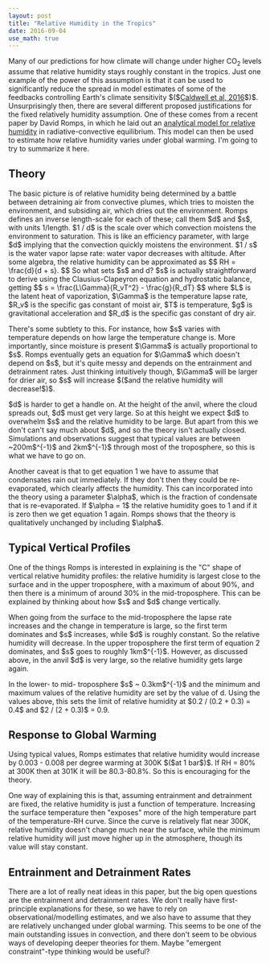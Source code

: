 ```yaml
---
layout: post
title: "Relative Humidity in the Tropics"
date: 2016-09-04
use_math: true
---
```


<p>Many of our predictions for how climate will change under higher CO<sub>2</sub> levels assume that relative humidity stays roughly constant in the tropics. Just one example of the power of this assumption is that it can be used to significantly reduce the spread in model estimates of some of the feedbacks controlling Earth's climate sensitivity $($<a href="http://journals.ametsoc.org/doi/abs/10.1175/JCLI-D-15-0352.1">Caldwell et al, 2016</a>$)$. Unsurprisingly then, there are several different proposed justifications for the fixed relatively humidity assumption. One of these comes from a recent paper by David Romps, in which he laid out an <a href="http://romps.berkeley.edu/2013/lapse/13lapse.pdf">analytical model for relative humidity</a> in radiative-convective equilibrium. This model can then be used to estimate how relative humidity varies under global warming. I'm going to try to summarize it here.</p>

<h2>Theory</h2>

<p>The basic picture is of relative humidity being determined by a battle between detraining air from convective plumes, which tries to moisten the environment, and subsiding air, which dries out the environment. Romps defines an inverse length-scale for each of these; call them $d$ and $s$, with units 1/length. $1 / d$ is the scale over which convection moistens the environment to saturation. This is like an efficiency parameter, with large $d$ implying that the convection quickly moistens the environment. $1 / s$ is the water vapor lapse rate: water vapor decreases with altitude. After some algebra, the relative humidity can be approximated as
$$
RH = \frac{d}{d + s}.
$$
So what sets $s$ and d? $s$ is actually straightforward to derive using the Clausius-Clapeyron equation and hydrostatic balance, getting
$$
s = \frac{L\Gamma}{R_vT^2} - \frac{g}{R_dT}
$$
where $L$ is the latent heat of vaporization, $\Gamma$ is the temperature lapse rate, $R_v$ is the specific gas constant of moist air, $T$ is temperature, $g$ is gravitational acceleration and $R_d$ is the specific gas constant of dry air.</p> 

<p>There's some subtlety to this. For instance, how $s$ varies with temperature depends on how large the temperature change is. More importantly, since moisture is present $\Gamma$ is actually proportional to $s$. Romps eventually gets an equation for $\Gamma$ which doesn't depend on $s$, but it's quite messy and depends on the entrainment and detrainment rates. Just thinking intuitively though, $\Gamma$ will be larger for drier air, so $s$ will increase $($and the relative humidity will decrease!$)$.</p>

<p>$d$ is harder to get a handle on. At the height of the anvil, where the cloud spreads out, $d$ must get very large. So at this height we expect $d$ to overwhelm $s$ and the relative humidity to be large. But apart from this we don't can't say much about $d$, and so the theory isn't actually closed. Simulations and observations suggest that typical values are between ~200m$^{-1}$ and 2km$^{-1}$ through most of the troposphere, so this is what we have to go on.</p> 

<p>Another caveat is that to get equation 1 we have to assume that condensates rain out immediately. If they don't then they could be re-evaporated, which clearly affects the humidity. This can incorporated into the theory using a parameter $\alpha$, which is the fraction of condensate that is re-evaporated. If $\alpha = 1$ the relative humidity goes to 1 and if it is zero then we get equation 1 again. Romps shows that the theory is qualitatively unchanged by including $\alpha$.</p>

<h2>Typical Vertical Profiles</h2>

<p>One of the things Romps is interested in explaining is the "C" shape of vertical relative humidity profiles: the relative humidity is largest close to the surface and in the upper troposphere, with a maximum of about 90%, and then there is a minimum of around 30% in the mid-troposphere. This can be explained by thinking about how $s$ and $d$ change vertically.</p>

<p>When going from the surface to the mid-troposphere the lapse rate increases and the change in temperature is large, so the first term dominates and $s$ increases, while $d$ is roughly constant. So the relative humidity will decrease. In the upper troposphere the first term of equation 2 dominates, and $s$ goes to roughly 1km$^{-1}$. However, as discussed above, in the anvil $d$ is very large, so the relative humidity gets large again.</p>

<p>In the lower- to mid- troposphere $s$ ~ 0.3km$^{-1}$ and the minimum and maximum values of the relative humidity are set by the value of d. Using the values above, this sets the limit of relative humidity at $0.2 / (0.2 + 0.3)  = 0.4$ and $2 / (2 + 0.3)$ = 0.9.</p>


<h2>Response to Global Warming</h2>

<p>Using typical values, Romps estimates that relative humidity would increase by 0.003 - 0.008 per degree warming at 300K $($at 1 bar$)$. If RH = 80% at 300K then at 301K it will be 80.3-80.8%. So this is encouraging for the theory.</p>

<p>One way of explaining this is that, assuming entrainment and detrainment are fixed, the relative humidity is just a function of temperature. Increasing the surface temperature then "exposes" more of the high temperature part of the temperature-RH curve. Since the curve is relatively flat near 300K, relative humidity doesn't change much near the surface, while the minimum relative humidity will just move higher up in the atmosphere, though its value will stay constant.</p> 


<h2>Entrainment and Detrainment Rates</h2>

<p>There are a lot of really neat ideas in this paper, but the big open questions are the entrainment and detrainment rates. We don't really have first-principle explanations for these, so we have to rely on observational/modelling estimates, and we also have to assume that they are relatively unchanged under global warming. This seems to be one of the main outstanding issues in convection, and there don't seem to be obvious ways of developing deeper theories for them. Maybe "emergent constraint"-type thinking would be useful?</p>












